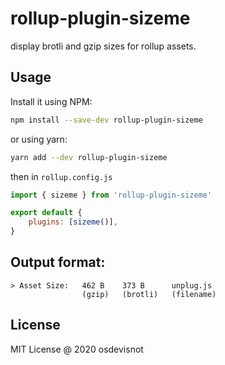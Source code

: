 # rollup-plugin-sizeme

display brotli and gzip sizes for rollup assets.

## Usage

Install it using NPM:

```bash
npm install --save-dev rollup-plugin-sizeme
```

or using yarn:

```bash
yarn add --dev rollup-plugin-sizeme
```

then in `rollup.config.js`

```js
import { sizeme } from 'rollup-plugin-sizeme'

export default {
	plugins: [sizeme()],
}
```

## Output format:

```
> Asset Size:   462 B    373 B      unplug.js
                (gzip)   (brotli)   (filename)
```

## License

MIT License @ 2020 osdevisnot
